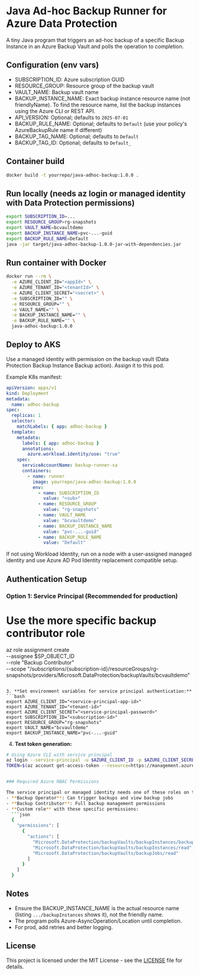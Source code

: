 # Java Ad-hoc Backup Runner for Azure Data Protection

A tiny Java program that triggers an ad-hoc backup of a specific Backup Instance in an Azure Backup Vault and polls the operation to completion.

## Configuration (env vars)

- SUBSCRIPTION_ID: Azure subscription GUID
- RESOURCE_GROUP: Resource group of the backup vault
- VAULT_NAME: Backup vault name
- BACKUP_INSTANCE_NAME: Exact backup instance resource name (not friendlyName). To find the resource name, list the backup instances using the Azure CLI or REST API. 
- API_VERSION: Optional; defaults to `2025-07-01`
- BACKUP_RULE_NAME: Optional; defaults to `Default` (use your policy's AzureBackupRule name if different)
- BACKUP_TAG_NAME: Optional; defaults to `Default`
- BACKUP_TAG_ID: Optional; defaults to `Default_`



## Container build

```bash
docker build -t yourrepo/java-adhoc-backup:1.0.0 .
```

## Run locally (needs az login or managed identity with Data Protection permissions)

```bash
export SUBSCRIPTION_ID=...
export RESOURCE_GROUP=rg-snapshots
export VAULT_NAME=bcvaultdemo
export BACKUP_INSTANCE_NAME=pvc-...-guid
export BACKUP_RULE_NAME=Default
java -jar target/java-adhoc-backup-1.0.0-jar-with-dependencies.jar
```

## Run container with Docker

```bash
docker run --rm \
  -e AZURE_CLIENT_ID="<appId>" \
  -e AZURE_TENANT_ID="<tenantId>" \
  -e AZURE_CLIENT_SECRET="<secret>" \
  -e SUBSCRIPTION_ID="" \
  -e RESOURCE_GROUP="" \
  -e VAULT_NAME="" \
  -e BACKUP_INSTANCE_NAME="" \
  -e BACKUP_RULE_NAME="" \
  java-adhoc-backup:1.0.0
```

## Deploy to AKS

Use a managed identity with permission on the backup vault (Data Protection Backup Instance Backup action). Assign it to this pod.

Example K8s manifest:

```yaml
apiVersion: apps/v1
kind: Deployment
metadata:
  name: adhoc-backup
spec:
  replicas: 1
  selector:
    matchLabels: { app: adhoc-backup }
  template:
    metadata:
      labels: { app: adhoc-backup }
      annotations:
        azure.workload.identity/use: "true"
    spec:
      serviceAccountName: backup-runner-sa
      containers:
        - name: runner
          image: yourrepo/java-adhoc-backup:1.0.0
          env:
            - name: SUBSCRIPTION_ID
              value: "<sub>"
            - name: RESOURCE_GROUP
              value: "rg-snapshots"
            - name: VAULT_NAME
              value: "bcvaultdemo"
            - name: BACKUP_INSTANCE_NAME
              value: "pvc-...-guid"
            - name: BACKUP_RULE_NAME
              value: "Default"
```

If not using Workload Identity, run on a node with a user-assigned managed identity and use Azure AD Pod Identity replacement compatible setup.

## Authentication Setup

### Option 1: Service Principal (Recommended for production)


# Use the more specific backup contributor role
az role assignment create \
  --assignee $SP_OBJECT_ID \
  --role "Backup Contributor" \
  --scope "/subscriptions/{subscription-id}/resourceGroups/rg-snapshots/providers/Microsoft.DataProtection/backupVaults/bcvaultdemo"
```

3. **Set environment variables for service principal authentication:**
```bash
export AZURE_CLIENT_ID="<service-principal-app-id>"
export AZURE_TENANT_ID="<tenant-id>"
export AZURE_CLIENT_SECRET="<service-principal-password>"
export SUBSCRIPTION_ID="<subscription-id>"
export RESOURCE_GROUP="rg-snapshots"
export VAULT_NAME="bcvaultdemo"
export BACKUP_INSTANCE_NAME="pvc-...-guid"
```

4. **Test token generation:**
```bash
# Using Azure CLI with service principal
az login --service-principal -u $AZURE_CLIENT_ID -p $AZURE_CLIENT_SECRET --tenant $AZURE_TENANT_ID
TOKEN=$(az account get-access-token --resource=https://management.azure.com/ --query accessToken -o tsv)


### Required Azure RBAC Permissions

The service principal or managed identity needs one of these roles on the backup vault:
- **Backup Operator**: Can trigger backups and view backup jobs
- **Backup Contributor**: Full backup management permissions
- **Custom role** with these specific permissions:
  ```json
  {
    "permissions": [
      {
        "actions": [
          "Microsoft.DataProtection/backupVaults/backupInstances/backup/action",
          "Microsoft.DataProtection/backupVaults/backupInstances/read",
          "Microsoft.DataProtection/backupVaults/backupJobs/read"
        ]
      }
    ]
  }
  ```



## Notes

- Ensure the BACKUP_INSTANCE_NAME is the actual resource name (listing `.../backupInstances` shows it), not the friendly name.
- The program polls Azure-AsyncOperation/Location until completion.
- For prod, add retries and better logging.

## License

This project is licensed under the MIT License - see the [LICENSE](LICENSE) file for details.
